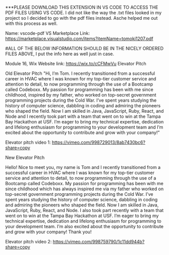***PLEASE DOWNLOAD THIS EXTENSION IN VS CODE TO ACCESS THE PDF FILES USING VS CODE. I did not like the way the .txt files looked in my project so I decided to go with the pdf files instead. Asche helped me out with this process as well.

Name: vscode-pdf
VS Marketplace Link: https://marketplace.visualstudio.com/items?itemName=tomoki1207.pdf

#ALL OF THE BELOW INFORMATION SHOULD BE IN THE NICELY ORDERED FILES ABOVE, I put the info here as well just in case.

Module 16, Wix Website link: https://wix.to/cCFMwVu
Elevator Pitch

Old Elevator Pitch
"Hi, I’m Tom. I recently transitioned from a successful career in HVAC where I was known for my  top-tier customer service and attention to detail, to now programming through the use of a Bootcamp called Codeboxx. My passion for programming has been with me since childhood, inspired by my father, who worked on top-secret government programming projects during the Cold War. I’ve spent years studying the history of computer science, dabbling in coding and admiring the pioneers who shaped the field. Now I am skilled in Java, JavaScript, Ruby, React, and Node and I recently took part with a team that went on to win at the Tampa Bay Hackathon at USF. I’m eager to bring my technical expertise, dedication and lifelong enthusiasm for programming to your development team and I’m excited about the opportunity to contribute and grow with your company!” 

Elevator pitch video 1: https://vimeo.com/998729013/8ab7430bc6?share=copy

New Elevator Pitch

Hello! Nice to meet you, my name is Tom and I recently transitioned from a successful career in HVAC where I was known for my  top-tier customer service and attention to detail, to now programming through the use of a Bootcamp called Codeboxx. My passion for programming has been with me since childhood which has always inspired me via my father who worked on top-secret government programming projects during the Cold War. I’ve spent years studying the history of computer science, dabbling in coding and admiring the pioneers who shaped the field. Now I am skilled in Java, JavaScript, Ruby, React, and Node. I also took part recently with a team that went on to win at the Tampa Bay Hackathon at USF. I’m eager to bring my technical expertise, dedication and lifelong enthusiasm for programming to your development team. I’m also excited about the opportunity to contribute and grow with your company! Thank you!

Elevator pitch video 2: https://vimeo.com/998759790/1c11dd944b?share=copy
